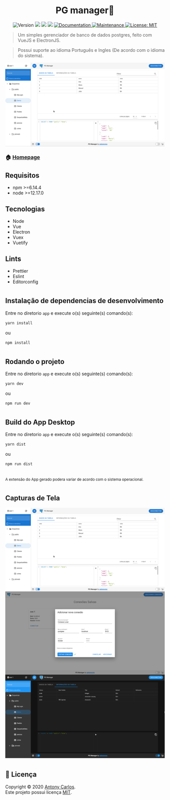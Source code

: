 <h1 align="center">PG manager👋</h1>

<p align="center">
  <img alt="Version" src="https://img.shields.io/badge/version-0.8.0-blue.svg?cacheSeconds=2592000" />
  <img src="https://img.shields.io/badge/npm-%3E%3D6.14.4-blue.svg" />
  <img src="https://img.shields.io/badge/node-%3E%3D12.17.0-blue.svg" />
  <img src="https://img.shields.io/badge/php-7.2-blue.svg" />
  <a href="https://github.com/antonycms/pg-manager#readme" target="_blank">
    <img alt="Documentation" src="https://img.shields.io/badge/documentation-yes-brightgreen.svg" />
  </a>
  <a href="https://github.com/antonycms/pg-manager/graphs/commit-activity" target="_blank">
    <img alt="Maintenance" src="https://img.shields.io/badge/Maintained%3F-yes-green.svg" />
  </a>
  <a href="https://github.com/antonycms/pg-manager/blob/master/LICENSE" target="_blank">
    <img alt="License: MIT" src="https://img.shields.io/github/license/antonycms/pg-manager" />
  </a>
</p>

> Um simples gerenciador de banco de dados postgres, feito com VueJS e ElectronJS.

> Possui suporte ao idioma Português e Ingles (De acordo com o idioma do sistema).

<img  align="center" src="./images/print1.png"/>

### 🏠 [Homepage](https://github.com/antonycms/pg-manager)

## Requisitos
- npm >=6.14.4
- node >=12.17.0

## Tecnologias
- Node
- Vue
- Electron
- Vuex
- Vuetify

## Lints
- Prettier
- Eslint
- Editorconfig

#

## Instalação de dependencias de desenvolvimento
Entre no diretorio `app` e execute o(s) seguinte(s) comando(s):
```sh
yarn install
```
ou
```sh
npm install
```
#
## Rodando o projeto
Entre no diretorio `app` e execute o(s) seguinte(s) comando(s):
```sh
yarn dev
```
ou
```sh
npm run dev
```
#
## Build do App Desktop
Entre no diretorio `app` e execute o(s) seguinte(s) comando(s):
```sh
yarn dist
```
ou
```sh
npm run dist
```
<br/>
<small>A extensão do App gerado podera variar de acordo com o sistema operacional.</small>

#

## Capturas de Tela
<img  align="center" src="./images/print1.png"/>
<img  align="center" src="./images/print2.png"/>
<img  align="center" src="./images/print3.png"/>

#
## 📝 Licença

Copyright © 2020 [Antony Carlos](https://github.com/antonycms).<br />
Este projeto possui licença [MIT](https://github.com/antonycms/pg-manager/blob/master/LICENSE).

